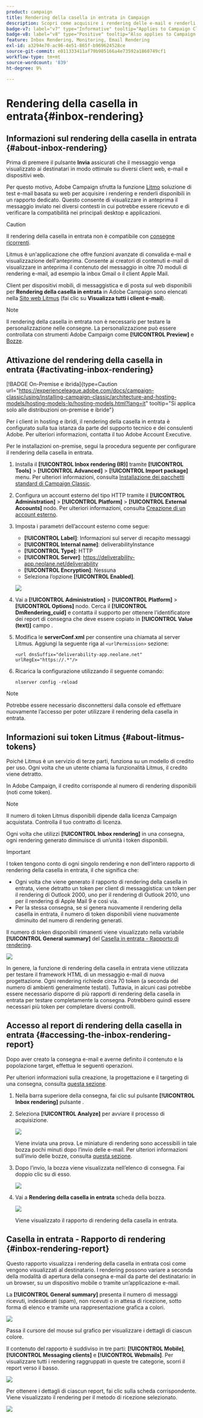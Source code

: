 ```yaml
---
product: campaign
title: Rendering della casella in entrata in Campaign
description: Scopri come acquisire i rendering delle e-mail e renderli disponibili in un rapporto dedicato
badge-v7: label="v7" type="Informative" tooltip="Applies to Campaign Classic v7"
badge-v8: label="v8" type="Positive" tooltip="Also applies to Campaign v8"
feature: Inbox Rendering, Monitoring, Email Rendering
exl-id: a3294e70-ac96-4e51-865f-b969624528ce
source-git-commit: e011333411af79b985166a4e73592a1860749cf1
workflow-type: tm+mt
source-wordcount: '839'
ht-degree: 9%

---
```


# Rendering della casella in entrata{#inbox-rendering}



## Informazioni sul rendering della casella in entrata {#about-inbox-rendering}

Prima di premere il pulsante **Invia** assicurati che il messaggio venga visualizzato ai destinatari in modo ottimale su diversi client web, e-mail e dispositivi web.

Per questo motivo, Adobe Campaign sfrutta la funzione [Litmo](https://litmus.com/email-testing) soluzione di test e-mail basata su web per acquisire i rendering e renderli disponibili in un rapporto dedicato. Questo consente di visualizzare in anteprima il messaggio inviato nei diversi contesti in cui potrebbe essere ricevuto e di verificare la compatibilità nei principali desktop e applicazioni.

>[!CAUTION]
>Il rendering della casella in entrata non è compatibile con [consegne ricorrenti](communication-channels.md#recurring-delivery).

Litmus è un&#39;applicazione che offre funzioni avanzate di convalida e-mail e visualizzazione dell&#39;anteprima. Consente ai creatori di contenuti e-mail di visualizzare in anteprima il contenuto del messaggio in oltre 70 moduli di rendering e-mail, ad esempio la inbox Gmail o il client Apple Mail.

Client per dispositivi mobili, di messaggistica e di posta sul web disponibili per **Rendering della casella in entrata** in Adobe Campaign sono elencati nella [Sito web Litmus](https://litmus.com/email-testing) (fai clic su **Visualizza tutti i client e-mail**).

>[!NOTE]
>
>Il rendering della casella in entrata non è necessario per testare la personalizzazione nelle consegne. La personalizzazione può essere controllata con strumenti Adobe Campaign come **[!UICONTROL Preview]** e [Bozze](steps-validating-the-delivery.md#sending-a-proof).

## Attivazione del rendering della casella in entrata {#activating-inbox-rendering}

[!BADGE On-Premise e ibrida]{type=Caution url="https://experienceleague.adobe.com/docs/campaign-classic/using/installing-campaign-classic/architecture-and-hosting-models/hosting-models-lp/hosting-models.html?lang=it" tooltip="Si applica solo alle distribuzioni on-premise e ibride"}

Per i client in hosting e ibridi, il rendering della casella in entrata è configurato sulla tua istanza da parte del supporto tecnico e dei consulenti Adobe. Per ulteriori informazioni, contatta il tuo Adobe Account Executive.

Per le installazioni on-premise, segui la procedura seguente per configurare il rendering della casella in entrata.

1. Installa il **[!UICONTROL Inbox rendering (IR)]** tramite **[!UICONTROL Tools]** > **[!UICONTROL Advanced]** > **[!UICONTROL Import package]** menu. Per ulteriori informazioni, consulta [Installazione dei pacchetti standard di Campaign Classic](../../installation/using/installing-campaign-standard-packages.md).
1. Configura un account esterno del tipo HTTP tramite il **[!UICONTROL Administration]** > **[!UICONTROL Platform]** > **[!UICONTROL External Accounts]** nodo. Per ulteriori informazioni, consulta [Creazione di un account esterno](../../installation/using/external-accounts.md#creating-an-external-account).
1. Imposta i parametri dell’account esterno come segue:
   * **[!UICONTROL Label]**: Informazioni sul server di recapito messaggi
   * **[!UICONTROL Internal name]**: deliverabilityInstance
   * **[!UICONTROL Type]**: HTTP
   * **[!UICONTROL Server]**: https://deliverability-app.neolane.net/deliverability
   * **[!UICONTROL Encryption]**: Nessuna
   * Seleziona l’opzione **[!UICONTROL Enabled]**.

   ![](assets/s_tn_inbox_rendering_external-account.png)

1. Vai a **[!UICONTROL Administration]** > **[!UICONTROL Platform]** > **[!UICONTROL Options]** nodo. Cerca il **[!UICONTROL DmRendering_cuid]** e contatta il supporto per ottenere l’identificatore dei report di consegna che deve essere copiato in **[!UICONTROL Value (text)]** campo .
1. Modifica le **serverConf.xml** per consentire una chiamata al server Litmus. Aggiungi la seguente riga al `<urlPermission>` sezione:

   ```
   <url dnsSuffix="deliverability-app.neolane.net" urlRegEx="https://.*"/>
   ```

1. Ricarica la configurazione utilizzando il seguente comando:

   ```
   nlserver config -reload
   ```

>[!NOTE]
>
>Potrebbe essere necessario disconnettersi dalla console ed effettuare nuovamente l’accesso per poter utilizzare il rendering della casella in entrata.

## Informazioni sui token Litmus {#about-litmus-tokens}

Poiché Litmus è un servizio di terze parti, funziona su un modello di credito per uso. Ogni volta che un utente chiama la funzionalità Litmus, il credito viene detratto.

In Adobe Campaign, il credito corrisponde al numero di rendering disponibili (noti come token).

>[!NOTE]
>
>Il numero di token Litmus disponibili dipende dalla licenza Campaign acquistata. Controlla il tuo contratto di licenza.

Ogni volta che utilizzi **[!UICONTROL Inbox rendering]** in una consegna, ogni rendering generato diminuisce di un’unità i token disponibili.

>[!IMPORTANT]
>
>I token tengono conto di ogni singolo rendering e non dell’intero rapporto di rendering della casella in entrata, il che significa che:
>
>* Ogni volta che viene generato il rapporto di rendering della casella in entrata, viene detratto un token per client di messaggistica: un token per il rendering di Outlook 2000, uno per il rendering di Outlook 2010, uno per il rendering di Apple Mail 9 e così via.
>* Per la stessa consegna, se si genera nuovamente il rendering della casella in entrata, il numero di token disponibili viene nuovamente diminuito del numero di rendering generati.
>


Il numero di token disponibili rimanenti viene visualizzato nella variabile **[!UICONTROL General summary]** del [Casella in entrata - Rapporto di rendering](#inbox-rendering-report).

![](assets/s_tn_inbox_rendering_tokens.png)

In genere, la funzione di rendering della casella in entrata viene utilizzata per testare il framework HTML di un messaggio e-mail di nuova progettazione. Ogni rendering richiede circa 70 token (a seconda del numero di ambienti generalmente testati). Tuttavia, in alcuni casi potrebbe essere necessario disporre di più rapporti di rendering della casella in entrata per testare completamente la consegna. Potrebbero quindi essere necessari più token per completare diversi controlli.

## Accesso al report di rendering della casella in entrata {#accessing-the-inbox-rendering-report}

Dopo aver creato la consegna e-mail e averne definito il contenuto e la popolazione target, effettua le seguenti operazioni.

Per ulteriori informazioni sulla creazione, la progettazione e il targeting di una consegna, consulta [questa sezione](about-email-channel.md).

1. Nella barra superiore della consegna, fai clic sul pulsante **[!UICONTROL Inbox rendering]** pulsante .
1. Seleziona **[!UICONTROL Analyze]** per avviare il processo di acquisizione.

   ![](assets/s_tn_inbox_rendering_button.png)

   Viene inviata una prova. Le miniature di rendering sono accessibili in tale bozza pochi minuti dopo l’invio delle e-mail. Per ulteriori informazioni sull’invio delle bozze, consulta [questa sezione](steps-validating-the-delivery.md#sending-a-proof).

1. Dopo l’invio, la bozza viene visualizzata nell’elenco di consegna. Fai doppio clic su di esso.

   ![](assets/s_tn_inbox_rendering_delivery_list.png)

1. Vai a **Rendering della casella in entrata** scheda della bozza.

   ![](assets/s_tn_inbox_rendering_tab.png)

   Viene visualizzato il rapporto di rendering della casella in entrata.

## Casella in entrata - Rapporto di rendering {#inbox-rendering-report}

Questo rapporto visualizza i rendering della casella in entrata così come vengono visualizzati al destinatario. I rendering possono variare a seconda della modalità di apertura della consegna e-mail da parte del destinatario: in un browser, su un dispositivo mobile o tramite un’applicazione e-mail.

La **[!UICONTROL General summary]** presenta il numero di messaggi ricevuti, indesiderati (spam), non ricevuti o in attesa di ricezione, sotto forma di elenco e tramite una rappresentazione grafica a colori.

![](assets/s_tn_inbox_rendering_summary.png)

Passa il cursore del mouse sul grafico per visualizzare i dettagli di ciascun colore.

Il contenuto del rapporto è suddiviso in tre parti: **[!UICONTROL Mobile]**, **[!UICONTROL Messaging clients]** e **[!UICONTROL Webmails]**. Per visualizzare tutti i rendering raggruppati in queste tre categorie, scorri il report verso il basso.

![](assets/s_tn_inbox_rendering_report.png)

Per ottenere i dettagli di ciascun report, fai clic sulla scheda corrispondente. Viene visualizzato il rendering per il metodo di ricezione selezionato.

![](assets/s_tn_inbox_rendering_example.png)
